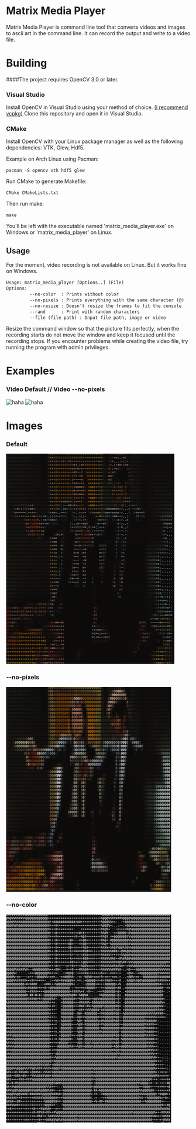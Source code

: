 # Matrix Media Player


Matrix Media Player is command line tool that converts videos and images to ascii art in the command line.
It can record the output and write to a video file.

# Building
####The project requires OpenCV 3.0 or later.

### Visual Studio 
Install OpenCV in Visual Studio using your method of choice. [(I recommend vcpkg)](https://github.com/microsoft/vcpkg)
Clone this repository and open it in Visual Studio.

### CMake 
Install OpenCV with your Linux package manager as well as the following dependencies: VTK, Glew, Hdf5.

Example on Arch Linux using Pacman: 
```
pacman -S opencv vtk hdf5 glew
```

Run CMake to generate Makefile:
```
CMake CMakeLists.txt
```
Then run make: 
```
make
```
You'll be left with the executable named 'matrix_media_player.exe' on Windows or 'matrix_media_player' on Linux.



## Usage

For the moment, video recording is not available on Linux. But it works fine on Windows.
```
Usage: matrix_media_player [Options..] (File)
Options:
         --no-color  : Prints without color
         --no-pixels : Prints everything with the same character (@)
         --no-resize : Doesn't resize the frames to fit the console
         --rand      : Print with random characters
         --file (file path) : Input file path, image or video
```
Resize the command window so that the picture fits perfectly, when the recording starts do not move the window and keep it focused until the recording stops.
If you encounter problems while creating the video file, try running the program with admin privileges.

# Examples
### Video Default                          //    Video --no-pixels
![haha](examples/video-default.gif)  ![haha](examples/video-nopixels.gif)

# Images

### Default
![Default](examples/default.png)
### --no-pixels
![--no-pixels](examples/no-pixels.png)
### --no-color
![--no-color](examples/no-color.png)


